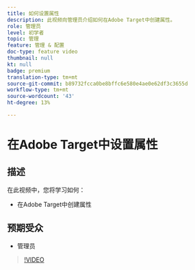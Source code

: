 ```yaml
---
title: 如何设置属性
description: 此视频向管理员介绍如何在Adobe Target中创建属性。
role: 管理员
level: 初学者
topic: 管理
feature: 管理 & 配置
doc-type: feature video
thumbnail: null
kt: null
badge: premium
translation-type: tm+mt
source-git-commit: b89732fcca0be8bffc6e580e4ae0e62df3c3655d
workflow-type: tm+mt
source-wordcount: '43'
ht-degree: 13%

---
```



# 在Adobe Target中设置属性

## 描述

在此视频中，您将学习如何：

* 在Adobe Target中创建属性

## 预期受众

* 管理员

>[!VIDEO](https://video.tv.adobe.com/v/18990/?quality=12)